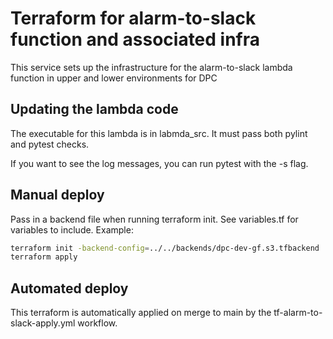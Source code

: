 # Terraform for alarm-to-slack function and associated infra

This service sets up the infrastructure for the alarm-to-slack lambda function in upper and lower environments for DPC

## Updating the lambda code

The executable for this lambda is in labmda_src. It must pass both pylint and pytest checks.

If you want to see the log messages, you can run pytest with the -s flag.

## Manual deploy

Pass in a backend file when running terraform init. See variables.tf for variables to include. Example:

```bash
terraform init -backend-config=../../backends/dpc-dev-gf.s3.tfbackend
terraform apply
```

## Automated deploy

This terraform is automatically applied on merge to main by the tf-alarm-to-slack-apply.yml workflow.
